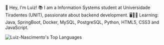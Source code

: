 👋 Hey, I'm Luiz!
📚 I am a Information Systems student at Universidade Tiradentes (UNIT), passionate about backend development.
🖥👨‍💻 Learning: Java, SpringBoot, Docker, MySQL, PostgreSQL, Python, HTML5, CSS3 and JavaScript.

![Luiz-Nascimento's Top Languages](https://github-readme-stats.vercel.app/api/top-langs/?username=Luiz-Nascimento&theme=vue-dark&show_icons=true&hide_border=true&layout=compact)
